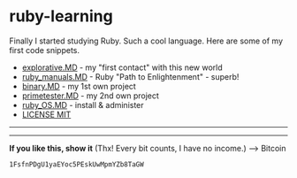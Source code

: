 # ruby-learning
Finally I started studying Ruby. Such a cool language. Here are some of my first code snippets.

* [explorative.MD](explorative.MD) - my "first contact" with this new world
* [ruby_manuals.MD](ruby_manuals.MD) - Ruby "Path to Enlightenment" - superb!
* [binary.MD](binary.MD) - my 1st own project
* [primetester.MD](primetester.MD) - my 2nd own project
* [ruby_OS.MD](ruby_OS.MD) - install & administer
* [LICENSE MIT](LICENSE)

---
---

**If you like this, show it** (Thx! Every bit counts, I have no income.) --> Bitcoin  

    1FsfnPDgU1yaEYoc5PEskUwMpmYZb8TaGW 
